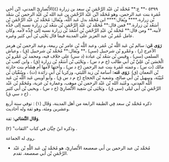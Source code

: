 ٥٣٩٩ -** ع:** مُحَمَّد بْن عَبْد الرَّحْمَنِ بْن سعد بن زرارة (٤)الأَنْصارِيّ المدني، ابْن أخي عُمَرة بنت عبد الرحمن، وهو مُحَمَّد ابْن عَبْد الرَّحْمَنِ بن عَبد الله بْن عَبْد الرحمن بْن سَعْد بْن زرارة،**** ويُقال:**** ابن مُحَمَّد بدل عَبد اللَّه، ويُقال: مُحَمَّد بْن عَبْد الرَّحْمَنِ بْن أسَعْد بْن زرارة.** فمن قال:** مُحَمَّد بْن عَبْد الرَّحْمَنِ بْن سَعْد بْن زرارة نسبه إلى جَدِّه لأبيه،** ومن قال:** مُحَمَّد بْنِ عَبْدِ الرَّحْمَنِ بْنِ أَسْعَدَ بْن زرارة نسبه إلى جَدِّه لأمه. وكان عامل عُمَر بْن عبد العزيز على المدينة فيما قال يَحْيَى بْن أَبي كثير وغيره.

**رَوَى عَن:** سالم بْن عَبد اللَّه بْن عُمَر، وعبد اللَّه بْن عامر بْن ربيعة، وعبد الرحمن بْن هرمز الأعرج (ر) ، وعَمْرو بْن شرحبيل (سي) ،** ويُقال:** مُحَمَّد بْن شرحبيل (ق) ، وعياش السلمي (سي) ، وقيس بْن سَعْد بْن عبادة (د سي) على خلاف فيه، ومحمد بْن عَمْرو بْن الْحَسَن بْن عَلِيِّ بْن أَبي طالب (خ م د س) ، ويَحْيَى بْن أسَعْد بْن زرارة (ق) ، وابن كعب بْن مالك (ت س) ، وعمته عُمَرة بنت عبد الرحمن (خ د س) ، وأختها لأمها أم هِشَام بنت حارثة بْن النعمان (ق) .**رَوَى عَنه:** أسامة بْن زيد الليثي، وزكريا بْن أَبي زائدة (ت) ، وسُفْيَان بْن عُيَيْنَة، وسهيل بْن أَبي صالح، وشعبة بْن الحجاج (خ م د س ق) ، وأبو أويس عَبد اللَّه بْن عَبد اللَّه المدني، وعُبَيد الله بْن عَبْد الرحمن بْن موهب، وعمارة بْن غزية، ومُحَمَّد بْن عَبْد الرَّحْمَنِ بْن أَبي ليلى (سي ق) ، ويَحْيَى بْن سَعِيد الأَنْصارِيّ (خ د س) ، ويحيى بْن أَبي كثير (خ د سي ق) .

ذكره مُحَمَّد بْن سعد فِي الطبقة الرابعة من أهل المدينة، وَقَال (١) : توفي سنة أربع وعشرين ومئة، وهو ثقة وله أحاديث.

**وَقَال النَّسَائي:** ثقة.

وذكره ابنُ حِبَّان في كتاب "الثقات" (٢) .

روى له الجماعة.

- مُحَمَّد بْن عبد الرحمن بن أَبي صعصعة الأَنْصارِيّ، هو مُحَمَّد بْن عَبد اللَّهِ بْن عَبْد الرَّحْمَنِ بْن أَبي صعصعة. تقدم.